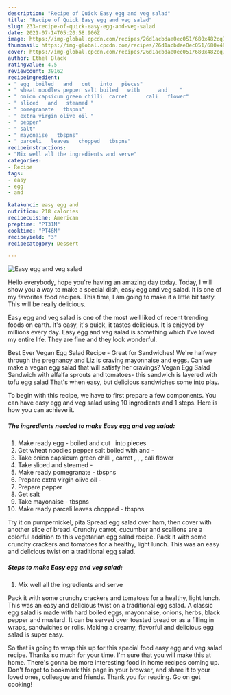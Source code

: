 ```yaml
---
description: "Recipe of Quick Easy egg and veg salad"
title: "Recipe of Quick Easy egg and veg salad"
slug: 233-recipe-of-quick-easy-egg-and-veg-salad
date: 2021-07-14T05:20:58.906Z
image: https://img-global.cpcdn.com/recipes/26d1acbdae0ec051/680x482cq70/easy-egg-and-veg-salad-recipe-main-photo.jpg
thumbnail: https://img-global.cpcdn.com/recipes/26d1acbdae0ec051/680x482cq70/easy-egg-and-veg-salad-recipe-main-photo.jpg
cover: https://img-global.cpcdn.com/recipes/26d1acbdae0ec051/680x482cq70/easy-egg-and-veg-salad-recipe-main-photo.jpg
author: Ethel Black
ratingvalue: 4.5
reviewcount: 39162
recipeingredient:
- " egg  boiled   and   cut   into   pieces"
- " wheat noodles pepper salt boiled   with      and    "
- " onion capsicum green chilli  carret      cali   flower"
- " sliced   and   steamed "
- " pomegranate   tbspns"
- " extra virgin olive oil "
- " pepper"
- " salt"
- " mayonaise   tbspns"
- " parceli   leaves   chopped   tbspns"
recipeinstructions:
- "Mix well all the ingredients and serve"
categories:
- Recipe
tags:
- easy
- egg
- and

katakunci: easy egg and 
nutrition: 218 calories
recipecuisine: American
preptime: "PT31M"
cooktime: "PT46M"
recipeyield: "3"
recipecategory: Dessert

---
```



![Easy egg and veg salad](https://img-global.cpcdn.com/recipes/26d1acbdae0ec051/680x482cq70/easy-egg-and-veg-salad-recipe-main-photo.jpg)

Hello everybody, hope you're having an amazing day today. Today, I will show you a way to make a special dish, easy egg and veg salad. It is one of my favorites food recipes. This time, I am going to make it a little bit tasty. This will be really delicious.

Easy egg and veg salad is one of the most well liked of recent trending foods on earth. It's easy, it's quick, it tastes delicious. It is enjoyed by millions every day. Easy egg and veg salad is something which I've loved my entire life. They are fine and they look wonderful.

Best Ever Vegan Egg Salad Recipe - Great for Sandwiches! We&#39;re halfway through the pregnancy and Liz is craving mayonnaise and eggs. Can we make a vegan egg salad that will satisfy her cravings? Vegan Egg Salad Sandwich with alfalfa sprouts and tomatoes- this sandwich is layered with tofu egg salad That&#39;s when easy, but delicious sandwiches some into play.


To begin with this recipe, we have to first prepare a few components. You can have easy egg and veg salad using 10 ingredients and 1 steps. Here is how you can achieve it.

<!--inarticleads1-->

##### The ingredients needed to make Easy egg and veg salad:

1. Make ready  egg - boiled   and   cut   into   pieces
1. Get  wheat noodles pepper salt boiled   with      and    -
1. Take  onion capsicum green chilli , carret ,  ,  , cali   flower
1. Take  sliced   and   steamed -
1. Make ready  pomegranate -  tbspns
1. Prepare  extra virgin olive oil -
1. Prepare  pepper
1. Get  salt
1. Take  mayonaise -  tbspns
1. Make ready  parceli   leaves   chopped -  tbspns


Try it on pumpernickel, pita Spread egg salad over ham, then cover with another slice of bread. Crunchy carrot, cucumber and scallions are a colorful addition to this vegetarian egg salad recipe. Pack it with some crunchy crackers and tomatoes for a healthy, light lunch. This was an easy and delicious twist on a traditional egg salad. 

<!--inarticleads2-->

##### Steps to make Easy egg and veg salad:

1. Mix well all the ingredients and serve


Pack it with some crunchy crackers and tomatoes for a healthy, light lunch. This was an easy and delicious twist on a traditional egg salad. A classic egg salad is made with hard boiled eggs, mayonnaise, onions, herbs, black pepper and mustard. It can be served over toasted bread or as a filling in wraps, sandwiches or rolls. Making a creamy, flavorful and delicious egg salad is super easy. 

So that is going to wrap this up for this special food easy egg and veg salad recipe. Thanks so much for your time. I'm sure that you will make this at home. There's gonna be more interesting food in home recipes coming up. Don't forget to bookmark this page in your browser, and share it to your loved ones, colleague and friends. Thank you for reading. Go on get cooking!
